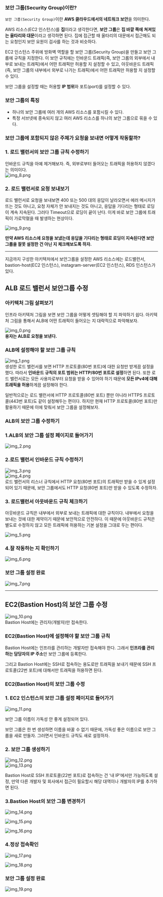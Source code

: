 ### 보안 그룹(Security Group)이란?

`보안 그룹(Security Group)`이란 **AWS 클라우드에서의 네트워크 보안**을 의미한다.  

AWS 리소스(EC2 인스턴스)를 **집**이라고 생각한다면, **보안 그룹**은 **집 바깥 쪽에 쳐져있는 울타리와 대문**이라고 생각하면 된다. 집에 접근할 때 울타리의 대문에서 접근해도 되는 요청인지 보안 요원이 검사를 하는 것과 비슷하다.

EC2 인스턴스 주위에 방화벽 역할을 할 보안 그룹(Security Group)을 만들고 보안 그룹에 규칙을 지정한다. 이 보안 규칙에는 인바운드 트래픽(즉, 보안 그룹의 외부에서 내부로 보내는 트래픽)에서 어떤 트래픽만 허용할 지 설정할 수 있고, 아웃바운드 트래픽(즉, 보안 그룹의 내부에서 외부로 나가는 트래픽)에서 어떤 트래픽만 허용할 지 설정할 수 있다.

보안 그룹을 설정할 때는 허용할 **IP 범위**와 포트(port)를 설정할 수 있다.  
  
### 보안 그룹의 특징
- 하나의 보안 그룹에 여러 개의 AWS 리소스를 포함시킬 수 있다.
- 특정 서브넷에 종속되지 않고 여러 AWS 리소스를 하나의 보안 그룹으로 묶을 수 있다.
  
  
### 보안 그룹에 포함되지 않은 주체가 요청을 보내면 어떻게 작동할까?
  
### 1. **로드 밸런서의 보안 그룹 규칙 수정하기**

인바운드 규칙을 아예 제거해보자. 즉, 외부로부터 들어오는 트래픽을 허용하지 않겠다는 의미이다.  
![img_8.png](img/img_8.png)
  
### 2. 로드 밸런서로 요청 보내보기
로드 밸런서로 요청을 보내보면 400 또는 500 대의 응답이 날라오면서 에러 메시지가 뜨는 것도 아니고, 요청 자체가 안 보내지는 것도 아니고, 응답을 기다리는 형태로 로딩이 계속 지속된다. 그러다 Timeout으로 로딩이 끝이 난다. 이게 바로 보안 그룹에 트래픽이 가로막혔을 때 발생하는 현상이다.  

![img_9.png](img/img_9.png)

**만약 AWS 리소스에 요청을 보냈는데 응답을 기다리는 형태로 로딩이 지속된다면 보안 그룹을 잘못 설정한 건 아닌 지 체크해보도록 하자.**  

---  

지금까지 구성한 아키텍처에서 보안그룹을 설정한 AWS 리소스에는 로드밸런서, bastion-host(EC2 인스턴스), instagram-server(EC2 인스턴스), RDS 인스턴스가 있다.  
  
## ALB 로드 밸런서 보안그룹 수정

### 아키텍처 그림 살펴보기

인프라 아키텍처 그림을 보면 보안 그룹을 어떻게 셋팅해야 할 지 파악하기 쉽다. 아키텍처 그림을 통해서 ALB에 어떤 트래픽이 들어오는 지 대략적으로 파악해보자.  
  
![img_0.png](img/img_0.png)  
**용자는 ALB로 요청을 보낸다.**  
  
  
### ALB에 설정해야 할 보안 그룹 규칙
![img_1.png](img/img_1.png)  
생성한 로드 밸런서를 보면 HTTP 프로토콜(80번 포트)에 대한 요청만 받게끔 설정을 했다. 따라서 **인바운드 규칙의 포트 범위는 HTTP/80번 포트로 설정**하면 된다. 또한 로드 밸런서로는 모든 사용자로부터 요청을 받을 수 있어야 하기 때문에 **모든 IPv4에 대해 트래픽을 허용**하게끔 설정해야 한다.

일반적으로는 로드 밸런서에 HTTP 프로토콜(80번 포트) 뿐만 아니라 HTTPS 프로토콜(443번 포트)도 같이 설정해두는 편이다. 하지만 현재 HTTP 프로토콜(80번 포트)만 활용하기 때문에 이에 맞춰서 보안 그룹을 설정해보자.  
  
###  ALB의 보안 그룹 수정하기  
  
### 1.ALB의 보안 그룹 설정 페이지로 들어가기  
![img_2.png](img/img_2.png)  
  
### 2.로드 밸런서 인바운드 규칙 수정하기  
![img_3.png](img/img_3.png)  
![img_4.png](img/img_4.png)  
로드 밸런서의 리스너 규칙에서 HTTP 요청(80번 포트)의 트래픽만 받을 수 있게 설정되어 있기 때문에, 보안 그룹에서도 HTTP 요청(80번 포트)만 받을 수 있도록 수정하자.  
  
### 3. **로드밸런서 아웃바운드 규칙 체크하기**

아웃바운드 규칙은 내부에서 외부로 보내는 트래픽에 대한 규칙이다. 내부에서 요청을 보내는 것에 대한 제약이기 때문에 보안적으로 안전하다. 이 때문에 아웃바운드 규칙은 별도로 수정하지 않고 모든 트래픽에 허용하는 기본 설정을 그대로 두는 편이다.  
  
![img_5.png](img/img_5.png)
  
### 4.잘 작동하는 지 확인하기
![img_6.png](img/img_6.png)
  
### 보안 그룹 설정 완료
![img_7.png](img/img_7.png)  
  

---
  
## EC2(Bastion Host)의 보안 그룹 수정
![img_10.png](img/img_10.png)  
Bastion Host에는 관리자(개발자)만 접속한다. 

### EC2(Bastion Host)에 설정해야 할 보안 그룹 규칙

Bastion Host에는 인프라를 관리하는 개발자만 접속해야 한다. 그래서 **인프라를 관리하는 담당자의 IP 주소**만 보안 그룹에 등록한다.   
  
그리고 Bastion Host에는 SSH로 접속하는 용도로만 트래픽을 보내기 때문에 SSH 프로토콜(22번 포트)에 대해서만 트래픽을 허용하면 된다.  
  
  
### EC2(Bastion Host)의 보안 그룹 수정  
  
### 1. EC2 인스턴스의 보안 그룹 설정 페이지로 들어가기
![img_11.png](img/img_11.png)  

보안 그룹 이름이 가독성 안 좋게 설정되어 있다.  
  
보안 그룹은 한 번 생성하면 이름을 바꿀 수 없기 때문에, 가독성 좋은 이름으로 보안 그룹을 새로 만들자. 그러면서 인바운드 규칙도 새로 설정하자. 
  
### 2. 보안 그룹 생성하기  
![img_12.png](img/img_12.png)  
![img_13.png](img/img_13.png)  

Bastion Host로 SSH 프로토콜(22번 포트)로 접속하는 건 ‘내 IP’에서만 가능하도록 설정, 만약 다른 개발자 및 회사에서 접근이 필요할시 해당 대역이나 개발자의 IP를 추가하면 된다.  
  
### 3.Bastion Host의 보안 그룹 변경하기
![img_14.png](img/img_14.png)  
  
![img_15.png](img/img_15.png)  
  
![img_16.png](img/img_16.png)
  
### 4.정상 접속확인
![img_17.png](img/img_17.png)  
  

![img_18.png](img/img_18.png)  

### 보안 그룹 설정 완료  
![img_19.png](img/img_19.png)